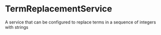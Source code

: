 # TermReplacementService
A service that can be configured to replace terms in a sequence of integers with strings
